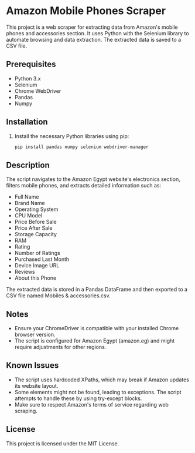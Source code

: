 # Amazon Mobile Phones Scraper

This project is a web scraper for extracting data from Amazon's mobile phones and accessories section. It uses Python with the Selenium library to automate browsing and data extraction. The extracted data is saved to a CSV file.

## Prerequisites

- Python 3.x
- Selenium
- Chrome WebDriver
- Pandas
- Numpy

## Installation

1. Install the necessary Python libraries using pip:

   ```bash
   pip install pandas numpy selenium webdriver-manager

## Description
The script navigates to the Amazon Egypt website's electronics section, filters mobile phones, and extracts detailed information such as:

- Full Name
- Brand Name
- Operating System
- CPU Model
- Price Before Sale
- Price After Sale
- Storage Capacity
- RAM
- Rating
- Number of Ratings
- Purchased Last Month
- Device Image URL
- Reviews
- About this Phone

The extracted data is stored in a Pandas DataFrame and then exported to a CSV file named Mobiles & accessories.csv.

## Notes
* Ensure your ChromeDriver is compatible with your installed Chrome browser version.
* The script is configured for Amazon Egypt (amazon.eg) and might require adjustments for other regions.

## Known Issues
* The script uses hardcoded XPaths, which may break if Amazon updates its website layout.
* Some elements might not be found, leading to exceptions. The script attempts to handle these by using try-except blocks.
* Make sure to respect Amazon's terms of service regarding web scraping.

## License
This project is licensed under the MIT License.
